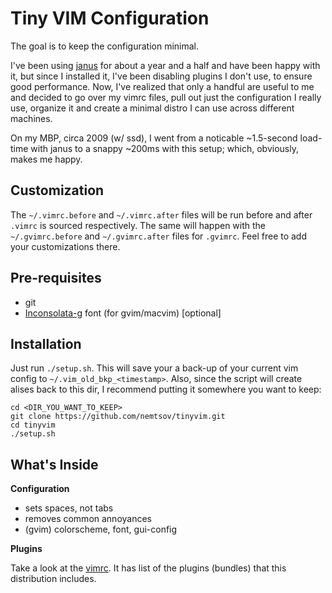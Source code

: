 Tiny VIM Configuration
======================

The goal is to keep the configuration minimal.

I've been using [janus](https://github.com/carlhuda/janus) for about a year and a half and 
have been happy with it, but since I installed it, I've been disabling plugins I don't use, to ensure good performance. 
Now, I've realized that only a handful are useful to me and decided to go over my vimrc files, pull out just
the configuration I really use, organize it and create a minimal distro I can use across different machines.

On my MBP, circa 2009 (w/ ssd), I went from a noticable ~1.5-second load-time with janus to a snappy ~200ms
with this setup; which, obviously, makes me happy.

Customization
-------------

The `~/.vimrc.before` and `~/.vimrc.after` files will be run before and after `.vimrc` is sourced respectively. The same will happen with the `~/.gvimrc.before` and `~/.gvimrc.after` files for `.gvimrc`. Feel free to add your customizations there.


Pre-requisites
------------

  - git
  - [Inconsolata-g](http://leonardo-m.livejournal.com/77079.html) font (for gvim/macvim) [optional]

Installation
------------

Just run `./setup.sh`. This will save your a back-up of your current vim config to `~/.vim_old_bkp_<timestamp>`. 
Also, since the script will create alises back to this dir, I recommend putting it somewhere you want to keep:

    cd <DIR_YOU_WANT_TO_KEEP>
    git clone https://github.com/nemtsov/tinyvim.git
    cd tinyvim
    ./setup.sh


What's Inside
-------------

**Configuration**

  - sets spaces, not tabs
  - removes common annoyances
  - (gvim) colorscheme, font, gui-config

**Plugins**

Take a look at the [vimrc](https://github.com/nemtsov/tinyvim/blob/master/vimrc).
It has list of the plugins (bundles) that this distribution includes.
